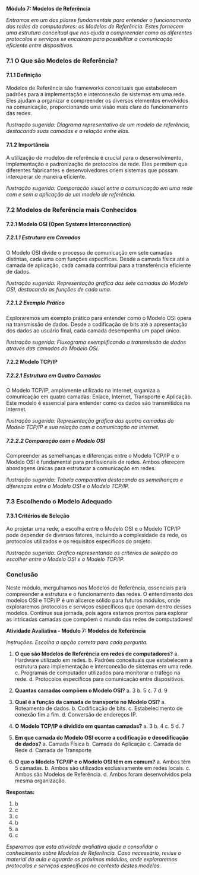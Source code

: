 **Módulo 7: Modelos de Referência**

*Entramos em um dos pilares fundamentais para entender o funcionamento das redes de computadores: os Modelos de Referência. Estes fornecem uma estrutura conceitual que nos ajuda a compreender como os diferentes protocolos e serviços se encaixam para possibilitar a comunicação eficiente entre dispositivos.*

### 7.1 O Que são Modelos de Referência?

#### 7.1.1 Definição
Modelos de Referência são frameworks conceituais que estabelecem padrões para a implementação e interconexão de sistemas em uma rede. Eles ajudam a organizar e compreender os diversos elementos envolvidos na comunicação, proporcionando uma visão mais clara do funcionamento das redes.

*Ilustração sugerida: Diagrama representativo de um modelo de referência, destacando suas camadas e a relação entre elas.*

#### 7.1.2 Importância
A utilização de modelos de referência é crucial para o desenvolvimento, implementação e padronização de protocolos de rede. Eles permitem que diferentes fabricantes e desenvolvedores criem sistemas que possam interoperar de maneira eficiente.

*Ilustração sugerida: Comparação visual entre a comunicação em uma rede com e sem a aplicação de um modelo de referência.*

### 7.2 Modelos de Referência mais Conhecidos

#### 7.2.1 Modelo OSI (Open Systems Interconnection)

##### 7.2.1.1 Estrutura em Camadas
O Modelo OSI divide o processo de comunicação em sete camadas distintas, cada uma com funções específicas. Desde a camada física até a camada de aplicação, cada camada contribui para a transferência eficiente de dados.

*Ilustração sugerida: Representação gráfica das sete camadas do Modelo OSI, destacando as funções de cada uma.*

##### 7.2.1.2 Exemplo Prático
Exploraremos um exemplo prático para entender como o Modelo OSI opera na transmissão de dados. Desde a codificação de bits até a apresentação dos dados ao usuário final, cada camada desempenha um papel único.

*Ilustração sugerida: Fluxograma exemplificando a transmissão de dados através das camadas do Modelo OSI.*

#### 7.2.2 Modelo TCP/IP

##### 7.2.2.1 Estrutura em Quatro Camadas
O Modelo TCP/IP, amplamente utilizado na internet, organiza a comunicação em quatro camadas: Enlace, Internet, Transporte e Aplicação. Este modelo é essencial para entender como os dados são transmitidos na internet.

*Ilustração sugerida: Representação gráfica das quatro camadas do Modelo TCP/IP e sua relação com a comunicação na internet.*

##### 7.2.2.2 Comparação com o Modelo OSI
Compreender as semelhanças e diferenças entre o Modelo TCP/IP e o Modelo OSI é fundamental para profissionais de redes. Ambos oferecem abordagens únicas para estruturar a comunicação em redes.

*Ilustração sugerida: Tabela comparativa destacando as semelhanças e diferenças entre o Modelo OSI e o Modelo TCP/IP.*

### 7.3 Escolhendo o Modelo Adequado

#### 7.3.1 Critérios de Seleção
Ao projetar uma rede, a escolha entre o Modelo OSI e o Modelo TCP/IP pode depender de diversos fatores, incluindo a complexidade da rede, os protocolos utilizados e os requisitos específicos do projeto.

*Ilustração sugerida: Gráfico representando os critérios de seleção ao escolher entre o Modelo OSI e o Modelo TCP/IP.*

### Conclusão

Neste módulo, mergulhamos nos Modelos de Referência, essenciais para compreender a estrutura e o funcionamento das redes. O entendimento dos modelos OSI e TCP/IP é um alicerce sólido para futuros módulos, onde exploraremos protocolos e serviços específicos que operam dentro desses modelos. Continue sua jornada, pois agora estamos prontos para explorar as intricadas camadas que compõem o mundo das redes de computadores!

**Atividade Avaliativa - Módulo 7: Modelos de Referência**

*Instruções: Escolha a opção correta para cada pergunta.*

1. **O que são Modelos de Referência em redes de computadores?**
   a. Hardware utilizado em redes.
   b. Padrões conceituais que estabelecem a estrutura para implementação e interconexão de sistemas em uma rede.
   c. Programas de computador utilizados para monitorar o tráfego na rede.
   d. Protocolos específicos para comunicação entre dispositivos.

2. **Quantas camadas compõem o Modelo OSI?**
   a. 3
   b. 5
   c. 7
   d. 9

3. **Qual é a função da camada de transporte no Modelo OSI?**
   a. Roteamento de dados.
   b. Codificação de bits.
   c. Estabelecimento de conexão fim a fim.
   d. Conversão de endereços IP.

4. **O Modelo TCP/IP é dividido em quantas camadas?**
   a. 3
   b. 4
   c. 5
   d. 7

5. **Em que camada do Modelo OSI ocorre a codificação e decodificação de dados?**
   a. Camada Física
   b. Camada de Aplicação
   c. Camada de Rede
   d. Camada de Transporte

6. **O que o Modelo TCP/IP e o Modelo OSI têm em comum?**
   a. Ambos têm 5 camadas.
   b. Ambos são utilizados exclusivamente em redes locais.
   c. Ambos são Modelos de Referência.
   d. Ambos foram desenvolvidos pela mesma organização.

**Respostas:**
1. b
2. c
3. c
4. b
5. a
6. c

*Esperamos que esta atividade avaliativa ajude a consolidar o conhecimento sobre Modelos de Referência. Caso necessário, revise o material da aula e aguarde os próximos módulos, onde exploraremos protocolos e serviços específicos no contexto destes modelos.*